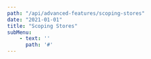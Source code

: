 ```yaml
---
path: "/api/advanced-features/scoping-stores"
date: "2021-01-01"
title: "Scoping Stores"
subMenu: 
    - text: ''
      path: '#'
---
```


